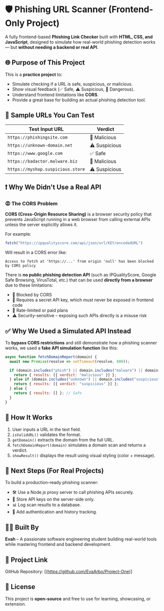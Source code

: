 
# 🛡️ Phishing URL Scanner (Frontend-Only Project)

A fully frontend-based **Phishing Link Checker** built with **HTML, CSS, and JavaScript**, designed to simulate how real-world phishing detection works — but **without needing a backend or real API**.


## 🌐 Purpose of This Project

This is a **practice project** to:

- Simulate checking if a URL is safe, suspicious, or malicious.
- Show visual feedback (✅ Safe, ⚠️ Suspicious, 🚨 Dangerous).
- Understand frontend limitations like **CORS**.
- Provide a great base for building an actual phishing detection tool.


## 🧪 Sample URLs You Can Test

| Test Input URL                      | Verdict        |
|------------------------------------|----------------|
| `https://phishingsite.com`         | 🚨 Malicious   |
| `https://unknown-domain.net`       | ⚠️ Suspicious  |
| `https://www.google.com`           | ✅ Safe        |
| `https://badactor.malware.biz`     | 🚨 Malicious   |
| `https://myshop.suspicious.store`  | ⚠️ Suspicious  |


## ❗ Why We Didn't Use a Real API

### 😡 The CORS Problem

**CORS (Cross-Origin Resource Sharing)** is a browser security policy that prevents JavaScript running in a web browser from calling external APIs unless the server explicitly allows it.

For example:

```js
fetch("https://ipqualityscore.com/api/json/url/KEY/encodedURL")
```

Will result in a CORS error like:

```
Access to fetch at 'https://...' from origin 'null' has been blocked by CORS policy
```

There is **no public phishing detection API** (such as IPQualityScore, Google Safe Browsing, VirusTotal, etc.) that can be used **directly from a browser** due to these limitations:

- 🚫 Blocked by CORS
- 🔐 Requires a secret API key, which must never be exposed in frontend code
- 🛑 Rate-limited or paid plans
- ⚠️ Security-sensitive – exposing such APIs directly is a misuse risk

## ✅ Why We Used a Simulated API Instead

To **bypass CORS restrictions** and still demonstrate how a phishing scanner works, we used a **fake API simulation function** like this:

```js
async function fetchDomainReport(domain) {
  await new Promise(resolve => setTimeout(resolve, 800));

  if (domain.includes("phish") || domain.includes("malware") || domain.includes("bad")) {
    return { results: [{ verdict: "malicious" }] };
  } else if (domain.includes("unknown") || domain.includes("suspicious")) {
    return { results: [{ verdict: "suspicious" }] };
  } else {
    return { results: [] }; // Safe
  }
}
```

## 🧠 How It Works

1. User inputs a URL in the text field.
2. `isValidURL()` validates the format.
3. `getDomain()` extracts the domain from the full URL.
4. `fetchDomainReport(domain)` simulates a domain scan and returns a verdict.
5. `showResult()` displays the result using visual styling (color + message).


## 🧱 Next Steps (For Real Projects)

To build a production-ready phishing scanner:

- 🛠️ Use a Node.js proxy server to call phishing APIs securely.
- 🔐 Store API keys on the server-side only.
- 📊 Log scan results to a database.
- 👥 Add authentication and history tracking.


## 👩‍💻 Built By

**Evah** – A passionate software engineering student building real-world tools while mastering frontend and backend development.

## 🔗 Project Link

GitHub Repository: [(https://github.com/EvaArbo/Project-One)]


## 📖 License

This project is **open-source** and free to use for learning, showcasing, or extension.

